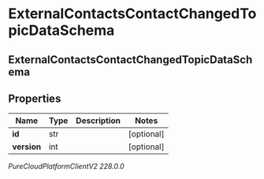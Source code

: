 # ExternalContactsContactChangedTopicDataSchema

## ExternalContactsContactChangedTopicDataSchema

## Properties

|Name | Type | Description | Notes|
|------------ | ------------- | ------------- | -------------|
| **id** | str |  | [optional] |
| **version** | int |  | [optional] |



_PureCloudPlatformClientV2 228.0.0_
